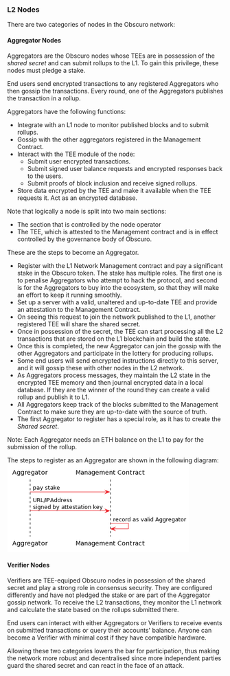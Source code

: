### L2 Nodes
There are two categories of nodes in the Obscuro network:

#### Aggregator Nodes
Aggregators are the Obscuro nodes whose TEEs are in possession of the _shared secret_ and can submit rollups to the L1. To gain this privilege, these nodes must pledge a stake.

End users send encrypted transactions to any registered Aggregators who then gossip the transactions. Every round, one of the Aggregators publishes the transaction in a rollup.

Aggregators have the following functions:
* Integrate with an L1 node to monitor published blocks and to submit rollups.
* Gossip with the other aggregators registered in the Management Contract.
* Interact with the TEE module of the node:
    - Submit user encrypted transactions.
    - Submit signed user balance requests and encrypted responses back to the users.
    - Submit proofs of block inclusion and receive signed rollups.
* Store data encrypted by the TEE and make it available when the TEE requests it. Act as an encrypted database.

Note that logically a node is split into two main sections:
- The section that is controlled by the node operator
- The TEE, which is attested to the Management contract and is in effect controlled by the governance body of Obscuro. 

[comment]: <> (TODO - add diagram )

These are the steps to become an Aggregator.
* Register with the L1 Network Management contract and pay a significant stake in the Obscuro token. The stake has multiple roles. The first one is to penalise Aggregators who attempt to hack the protocol, and second is for the Aggregators to buy into the ecosystem, so that they will make an effort to keep it running smoothly.
* Set up a server with a valid, unaltered and up-to-date TEE and provide an attestation to the Management Contract.
* On seeing this request to join the network published to the L1, another registered TEE will share the shared secret.
* Once in possession of the secret, the TEE can start processing all the L2 transactions that are stored on the L1 blockchain and build the state.
* Once this is completed, the new Aggregator can join the gossip with the other Aggregators and participate in the lottery for producing rollups.
* Some end users will send encrypted instructions directly to this server, and it will gossip these with other nodes in the L2 network.
* As Aggregators process messages, they maintain the L2 state in the encrypted TEE memory and then journal encrypted data in a local database. If they are the winner of the round they can create a valid rollup and publish it to L1.
* All Aggregators keep track of the blocks submitted to the Management Contract to make sure they are up-to-date with the source of truth.
* The first Aggregator to register has a special role, as it has to create the _Shared secret_.

Note: Each Aggregator needs an ETH balance on the L1 to pay for the submission of the rollup.

The steps to register as an Aggregator are shown in the following diagram:
![aggregator staking](./images/aggregator-stake.png)

#### Verifier Nodes
Verifiers are TEE-equiped Obscuro nodes in possession of the shared secret and play a strong role in consensus security. They are configured differently and have not pledged the stake or are part of the Aggregator gossip network. To receive the L2 transactions, they monitor the L1 network and calculate the state based on the rollups submitted there.

End users can interact with either Aggregators or Verifiers to receive events on submitted transactions or query their accounts' balance. Anyone can become a Verifier with minimal cost if they have compatible hardware.

Allowing these two categories lowers the bar for participation, thus making the network more robust and decentralised since more independent parties guard the shared secret and can react in the face of an attack. 